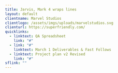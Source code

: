```yaml
---
title: Jarvis, Mark 4 wraps lines
layout: default
clientname: Marvel Studios
clientlogo: /assets/imgs/uploads/marvelstudios.svg
clienturl: https://superfriendly.com/
quicklinks:
  - linktext: QA Spreadsheet
    link: "#"
  - link: "#"
    linktext: March 1 Deliverables & Fast Follows
  - linktext: Project plan v2 Revised
    link: "#"
sflink: ""
---
```

